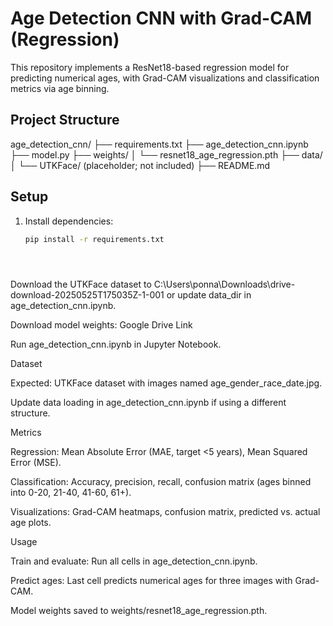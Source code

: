 # Age Detection CNN with Grad-CAM (Regression)

This repository implements a ResNet18-based regression model for predicting numerical ages, with Grad-CAM visualizations and classification metrics via age binning.

## Project Structure

age_detection_cnn/ ├── requirements.txt ├── age_detection_cnn.ipynb ├── model.py ├── weights/ │ └── resnet18_age_regression.pth ├── data/ │ └── UTKFace/ (placeholder; not included) ├── README.md


## Setup
1. Install dependencies:
   ```bash
   pip install -r requirements.txt





Download the UTKFace dataset to C:\Users\ponna\Downloads\drive-download-20250525T175035Z-1-001 or update data_dir in age_detection_cnn.ipynb.



Download model weights: Google Drive Link



Run age_detection_cnn.ipynb in Jupyter Notebook.

Dataset





Expected: UTKFace dataset with images named age_gender_race_date.jpg.



Update data loading in age_detection_cnn.ipynb if using a different structure.

Metrics





Regression: Mean Absolute Error (MAE, target <5 years), Mean Squared Error (MSE).



Classification: Accuracy, precision, recall, confusion matrix (ages binned into 0-20, 21-40, 41-60, 61+).



Visualizations: Grad-CAM heatmaps, confusion matrix, predicted vs. actual age plots.

Usage





Train and evaluate: Run all cells in age_detection_cnn.ipynb.



Predict ages: Last cell predicts numerical ages for three images with Grad-CAM.



Model weights saved to weights/resnet18_age_regression.pth.
